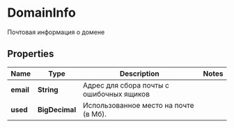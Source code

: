 

# DomainInfo

Почтовая информация о домене

## Properties

| Name | Type | Description | Notes |
|------------ | ------------- | ------------- | -------------|
|**email** | **String** | Адрес для сбора почты с ошибочных ящиков |  |
|**used** | **BigDecimal** | Использованное место на почте (в Мб). |  |




